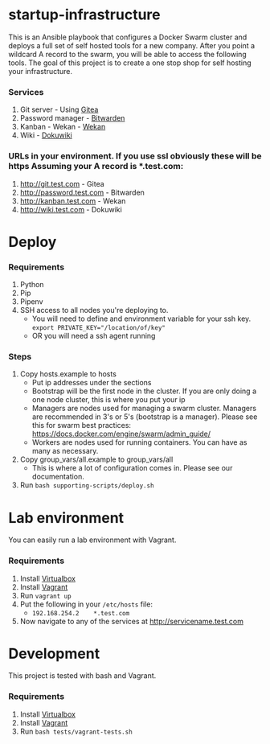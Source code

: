 # startup-infrastructure

This is an Ansible playbook that configures a Docker Swarm cluster and deploys a full set of self hosted tools for a new company. After you point a wildcard A record to the swarm, you will be able to access the following tools. The goal of this project is to create a one stop shop for self hosting your infrastructure.

### Services
1. Git server - Using [Gitea](https://gitea.io/en-us/)
2. Password manager - [Bitwarden](https://bitwarden.com/)
3. Kanban - Wekan - [Wekan](https://wekan.github.io/)
4. Wiki - [Dokuwiki](https://www.dokuwiki.org/dokuwiki)

### URLs in your environment. If you use ssl obviously these will be https Assuming your A record is *.test.com:
1. http://git.test.com - Gitea
2. http://password.test.com - Bitwarden
3. http://kanban.test.com - Wekan
4. http://wiki.test.com - Dokuwiki

# Deploy

### Requirements
1. Python
2. Pip
3. Pipenv
4. SSH access to all nodes you're deploying to. 
   * You will need to define and environment variable for your ssh key. `export PRIVATE_KEY="/location/of/key"`
   * OR you will need a ssh agent running

### Steps
1. Copy hosts.example to hosts
    * Put ip addresses under the sections
    * Bootstrap will be the first node in the cluster. If you are only doing a one node cluster, this is where you put your ip
    * Managers are nodes used for managing a swarm cluster. Managers are recommended in 3's or 5's (bootstrap is a manager). Please see this for swarm best practices: https://docs.docker.com/engine/swarm/admin_guide/
    * Workers are nodes used for running containers. You can have as many as necessary.
 2. Copy group_vars/all.example to group_vars/all
    * This is where a lot of configuration comes in. Please see our documentation.
 3. Run `bash supporting-scripts/deploy.sh`

# Lab environment

You can easily run a lab environment with Vagrant. 

### Requirements
1. Install [Virtualbox](https://www.virtualbox.org/)
2. Install [Vagrant](https://www.vagrantup.com/)
3. Run `vagrant up`
3. Put the following in your `/etc/hosts` file: 
   * `192.168.254.2    *.test.com` 
4. Now navigate to any of the services at http://servicename.test.com


# Development

This project is tested with bash and Vagrant.

### Requirements
1. Install [Virtualbox](https://www.virtualbox.org/)
2. Install [Vagrant](https://www.vagrantup.com/)
3. Run `bash tests/vagrant-tests.sh`